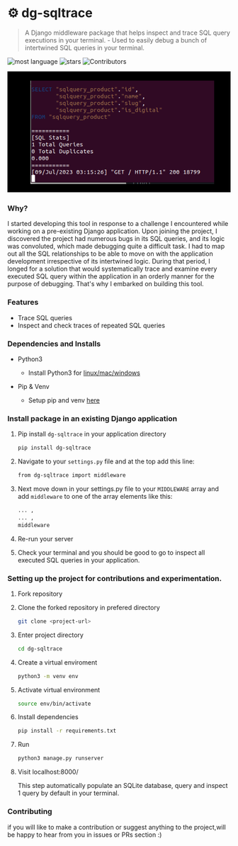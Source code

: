 # ⚙️ dg-sqltrace

> A Django middleware package that helps inspect and trace SQL query executions in your terminal. - Used to easily debug a bunch of intertwined SQL queries in your terminal.

![most language](https://img.shields.io/github/languages/top/xasterKies/dg-sqltrace?color=blue&style=for-the-badge)
![stars](https://img.shields.io/github/stars/xasterKies/dg-sqltrace?color=blue&style=for-the-badge)
![Contributors](https://img.shields.io/github/contributors/xasterKies/dg-sqltrace?color=blue&style=for-the-badge)

![Alt text](./dg-sqltrace.png "dg-sqltrace")

### Why?

I started developing this tool in response to a challenge I encountered while working on a pre-existing Django application. Upon joining the project, I discovered the project had numerous bugs in its SQL queries, and its logic was convoluted, which made debugging quite a difficult task. I had to map out all the SQL relationships to be able to move on with the application development irrespective of its intertwined logic. During that period, I longed for a solution that would systematically trace and examine every executed SQL query within the application in an orderly manner for the purpose of debugging. That's why I embarked on building this tool.


### Features

- Trace SQL queries
- Inspect and check traces of repeated SQL queries


### Dependencies and Installs

- Python3
  - Install Python3 for [linux/mac/windows](https://www.python.org/downloads)

- Pip & Venv
   - Setup pip and venv [here](https://packaging.python.org/en/latest/guides/installing-using-pip-and-virtual-environments/)


### Install package in an existing Django application

1. Pip install `dg-sqltrace` in your application directory

   ```bash
   pip install dg-sqltrace
   ```
2. Navigate to your `settings.py` file and at the top add this line:

   ```bash
   from dg-sqltrace import middleware
   ```

3. Next move down in your settings.py file to your `MIDDLEWARE` array and add `middleware` to one of the array elements like this:

   ```bash
   ... ,
   ... ,
   middleware
   ```
4. Re-run your server

5. Check your terminal and you should be good to go to inspect all executed SQL queries in your application.


### Setting up the project for contributions and experimentation.

1. Fork repository

2. Clone the forked repository in prefered directory

   ```bash
   git clone <project-url>
   ```

3. Enter project directory
  
   ```bash
   cd dg-sqltrace
   ```

4. Create a virtual enviroment

   ```bash
   python3 -m venv env
   ```

5. Activate virtual environment 

   ```bash
   source env/bin/activate
   ```

6. Install dependencies

   ```bash
   pip install -r requirements.txt
   ```

7. Run

    ```bash
    python3 manage.py runserver
    ```

8. Visit localhost:8000/

   This step automatically populate an SQLite database, query and inspect 1 query by default in your terminal.


### Contributing

if you will like to make a contribution or suggest anything to the project,will be happy to hear from you in issues or PRs section :)    

